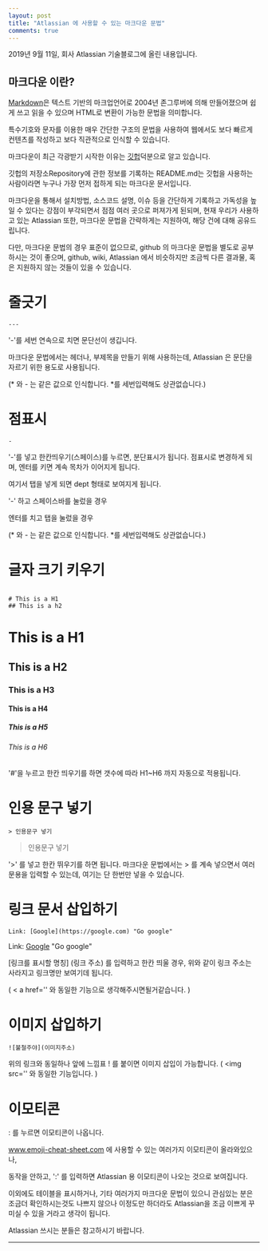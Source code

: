 ```yaml
---
layout: post
title: "Atlassian 에 사용할 수 있는 마크다운 문법"
comments: true
---
```


2019년 9월 11일, 회사 Atlassian 기술블로그에 올린 내용입니다.


마크다운 이란?
---

[Markdown](http://kirkstrobeck.github.io/whatismarkdown.com/)은 텍스트 기반의 마크업언어로 2004년 존그루버에 의해 만들어졌으며 쉽게 쓰고 읽을 수 있으며 HTML로 변환이 가능한 문법을 의미합니다.  

특수기호와 문자를 이용한 매우 간단한 구조의 문법을 사용하여 웹에서도 보다 빠르게 컨텐츠를 작성하고 보다 직관적으로 인식할 수 있습니다.  

마크다운이 최근 각광받기 시작한 이유는 [깃헙](https://github.com)덕분으로 알고 있습니다.  

깃헙의 저장소Repository에 관한 정보를 기록하는 README.md는 깃헙을 사용하는 사람이라면 누구나 가장 먼저 접하게 되는 마크다운 문서입니다.  

마크다운을 통해서 설치방법, 소스코드 설명, 이슈 등을 간단하게 기록하고 가독성을 높일 수 있다는 강점이 부각되면서 점점 여러 곳으로 퍼져가게 된되며, 현재 우리가 사용하고 있는 Atlassian 또한, 마크다운 문법을 간략하게는 지원하여, 해당 건에 대해 공유드립니다.  

다만, 마크다운 문법의 경우 표준이 없으므로, github 의 마크다운 문법을 별도로 공부하시는 것이 좋으며, github, wiki, Atlassian 에서 비슷하지만 조금씩 다른 결과물, 혹은 지원하지 않는 것들이 있을 수 있습니다.  



줄긋기
===

```
---
```

'-'를 세번 연속으로 치면 문단선이 생깁니다.

마크다운 문법에서는 헤더나, 부제목을 만들기 위해 사용하는데, Atlassian 은 문단을 자르기 위한 용도로 사용됩니다.

(* 와 - 는 같은 값으로 인식합니다. *를 세번입력해도 상관없습니다.)

점표시
===
```
-
```

'-'를 넣고 한칸띄우기(스페이스)를 누르면, 분단표시가 됩니다. 점표시로 변경하게 되며, 엔터를 키면 계속 목차가 이어지게 됩니다.

여기서 탭을 넣게 되면 dept 형태로 보여지게 됩니다.

'-' 하고 스페이스바를 눌렀을 경우

엔터를 치고 탭을 눌렀을 경우

(* 와 - 는 같은 값으로 인식합니다. *를 세번입력해도 상관없습니다.)



글자 크기 키우기
===

```

# This is a H1
## This is a h2
```

# This is a H1
## This is a H2
### This is a H3
#### This is a H4
##### This is a H5
###### This is a H6


'#'을 누르고 한칸 띄우기를 하면 갯수에 따라 H1~H6 까지 자동으로 적용됩니다.

인용 문구 넣기
===

```
> 인용문구 넣기
```

> 인용문구 넣기

'>' 를 넣고 한칸 뛰우기를 하면 됩니다. 마크다운 문법에서는 > 를 계속 넣으면서 여러 문용을 입력할 수 있는데, 여기는 단 한번만 넣을 수 있습니다.


링크 문서 삽입하기
===
```
Link: [Google](https://google.com) "Go google"
```

Link: [Google](https://google.com) "Go google"

[링크를 표시할 명칭] (링크 주소) 를 입력하고 한칸 띄울 경우, 위와 같이 링크 주소는 사라지고 링크명만 보여기데 됩니다.

( < a href='' 와 동일한 기능으로 생각해주시면될거같습니다. )

이미지 삽입하기
===
```
![불철주야](이미지주소)
```

위의 링크와 동일하나 앞에 느낌표 ! 를 붙이면 이미지 삽입이 가능합니다.
( <img src='' 와 동일한 기능입니다. )


이모티콘
===

: 를 누르면 이모티콘이 나옵니다.

www.emoji-cheat-sheet.com 에 사용할 수 있는 여러가지 이모티콘이 올라와있으나,

동작을 안하고, ':' 를 입력하면 Atlassian 용 이모티콘이 나오는 것으로 보여집니다.

이외에도 테이블을 표시하거나, 기타 여러가지 마크다운 문법이 있으니 관심있는 분은 조금더 확인하시는것도 나쁘지 않으나 이정도만 하더라도 Atlassian을 조금 이쁘게 꾸미실 수 있을 거라고 생각이 됩니다.

Atlassian 쓰시는 분들은 참고하시기 바랍니다.


--------
